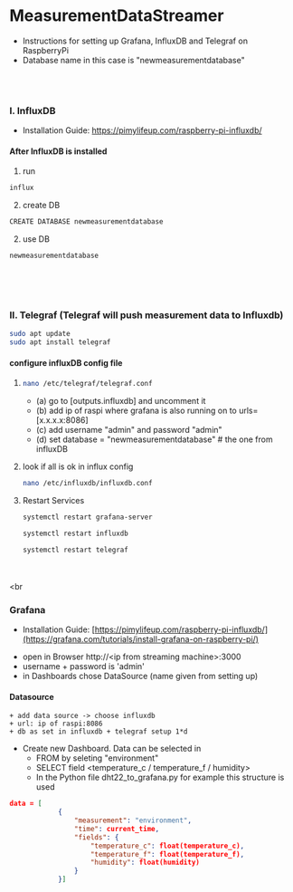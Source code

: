 # MeasurementDataStreamer
 * Instructions for setting up Grafana, InfluxDB and Telegraf on RaspberryPi
 * Database name in this case is "newmeasurementdatabase" 


<br><br>

### I. InfluxDB
+ Installation Guide: https://pimylifeup.com/raspberry-pi-influxdb/


#### After InfluxDB is installed

1. run
 ```bash
 influx
 ```

2. create DB
  ```bash
  CREATE DATABASE newmeasurementdatabase
  ```

2. use DB
  ```bashUSE 
  newmeasurementdatabase
  ```

<br><br><br>

### II. Telegraf (Telegraf will push measurement data to Influxdb)

```bash
sudo apt update
sudo apt install telegraf
```

#### configure influxDB config file

1)  ```bash
    nano /etc/telegraf/telegraf.conf
    ```
    * (a) go to [outputs.influxdb] and uncomment it
    * (b) add ip of raspi where grafana is also running on to urls=[x.x.x.x:8086]
    * (c) add username "admin" and password "admin"
    * (d) set database = "newmeasurementdatabase" # the one from influxDB

2) look if all is ok in influx config
    ```bash
    nano /etc/influxdb/influxdb.conf
    ```

3) Restart Services
    ```bash
    systemctl restart grafana-server
    ```
    ```bash
    systemctl restart influxdb
    ```
    ```bash
    systemctl restart telegraf
    ```
<br><br><br

### Grafana
+ Installation Guide: [https://pimylifeup.com/raspberry-pi-influxdb/](https://grafana.com/tutorials/install-grafana-on-raspberry-pi/)
- open in Browser http://\<ip from streaming machine\>:3000
- username + password is 'admin'
- in Dashboards chose DataSource (name given from setting up)

#### Datasource
    + add data source -> choose influxdb
    + url: ip of raspi:8086
    + db as set in influxdb + telegraf setup 1*d

+ Create new Dashboard. Data can be selected in 
    - FROM <add measurement> by seleting "environment"
    - SELECT field <temperature_c / temperature_f / humidity>
    - In the Python file dht22_to_grafana.py for example this structure is used
```json
data = [
            {
                "measurement": "environment",
                "time": current_time,
                "fields": {
                    "temperature_c": float(temperature_c),
                    "temperature_f": float(temperature_f),
                    "humidity": float(humidity)
                }
            }]
```